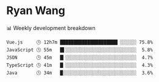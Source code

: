# Ryan Wang

 <!-- waka-box start -->
📊 Weekly development breakdown
```text
Vue.js     🕓 12h7m █████████████████████▏░░░░░░ 75.8%
JavaScript 🕓 55m   █▌░░░░░░░░░░░░░░░░░░░░░░░░░░  5.8%
JSON       🕓 45m   █▎░░░░░░░░░░░░░░░░░░░░░░░░░░  4.7%
TypeScript 🕓 41m   █▏░░░░░░░░░░░░░░░░░░░░░░░░░░  4.3%
Java       🕓 34m   █░░░░░░░░░░░░░░░░░░░░░░░░░░░  3.6%
```
<!-- Powered by https://github.com/YouEclipse/waka-box-go . -->
<!-- waka-box end -->